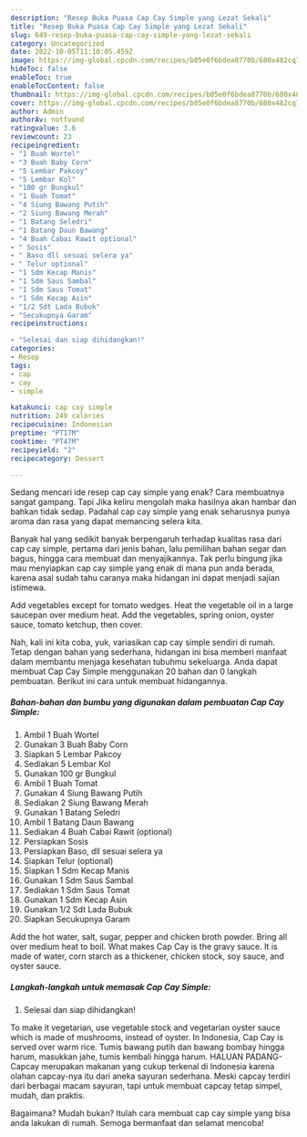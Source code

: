 ```yaml
---
description: "Resep Buka Puasa Cap Cay Simple yang Lezat Sekali"
title: "Resep Buka Puasa Cap Cay Simple yang Lezat Sekali"
slug: 649-resep-buka-puasa-cap-cay-simple-yang-lezat-sekali
category: Uncategorized
date: 2022-10-05T11:10:05.459Z
image: https://img-global.cpcdn.com/recipes/b05e0f6bdea8770b/680x482cq70/cap-cay-simple-foto-resep-utama.jpg
hideToc: false
enableToc: true
enableTocContent: false
thumbnail: https://img-global.cpcdn.com/recipes/b05e0f6bdea8770b/680x482cq70/cap-cay-simple-foto-resep-utama.jpg
cover: https://img-global.cpcdn.com/recipes/b05e0f6bdea8770b/680x482cq70/cap-cay-simple-foto-resep-utama.jpg
author: Admin
authorAv: notfound
ratingvalue: 3.6
reviewcount: 23
recipeingredient:
- "1 Buah Wortel"
- "3 Buah Baby Corn"
- "5 Lembar Pakcoy"
- "5 Lembar Kol"
- "100 gr Bungkul"
- "1 Buah Tomat"
- "4 Siung Bawang Putih"
- "2 Siung Bawang Merah"
- "1 Batang Seledri"
- "1 Batang Daun Bawang"
- "4 Buah Cabai Rawit optional"
- " Sosis"
- " Baso dll sesuai selera ya"
- " Telur optional"
- "1 Sdm Kecap Manis"
- "1 Sdm Saus Sambal"
- "1 Sdm Saus Tomat"
- "1 Sdm Kecap Asin"
- "1/2 Sdt Lada Bubuk"
- "Secukupnya Garam"
recipeinstructions:

- "Selesai dan siap dihidangkan!"
categories:
- Resep
tags:
- cap
- cay
- simple

katakunci: cap cay simple 
nutrition: 249 calories
recipecuisine: Indonesian
preptime: "PT17M"
cooktime: "PT47M"
recipeyield: "2"
recipecategory: Dessert

---
```



Sedang mencari ide resep cap cay simple yang enak? Cara membuatnya sangat gampang. Tapi Jika keliru mengolah maka hasilnya akan hambar dan bahkan tidak sedap. Padahal cap cay simple yang enak seharusnya punya aroma dan rasa yang dapat memancing selera kita.


Banyak hal yang sedikit banyak berpengaruh terhadap kualitas rasa dari cap cay simple, pertama dari jenis bahan, lalu pemilihan bahan segar dan bagus, hingga cara membuat dan menyajikannya. Tak perlu bingung jika mau menyiapkan cap cay simple yang enak di mana pun anda berada, karena asal sudah tahu caranya maka hidangan ini dapat menjadi sajian istimewa.

Add vegetables except for tomato wedges. Heat the vegetable oil in a large saucepan over medium heat. Add the vegetables, spring onion, oyster sauce, tomato ketchup, then cover.


Nah, kali ini kita coba, yuk, variasikan cap cay simple sendiri di rumah. Tetap dengan bahan yang sederhana, hidangan ini bisa memberi manfaat dalam membantu menjaga kesehatan tubuhmu sekeluarga. Anda dapat membuat Cap Cay Simple menggunakan 20 bahan dan 0 langkah pembuatan. Berikut ini cara untuk membuat hidangannya.

<!--inarticleads1-->

##### Bahan-bahan dan bumbu yang digunakan dalam pembuatan Cap Cay Simple:

1. Ambil 1 Buah Wortel
1. Gunakan 3 Buah Baby Corn
1. Siapkan 5 Lembar Pakcoy
1. Sediakan 5 Lembar Kol
1. Gunakan 100 gr Bungkul
1. Ambil 1 Buah Tomat
1. Gunakan 4 Siung Bawang Putih
1. Sediakan 2 Siung Bawang Merah
1. Gunakan 1 Batang Seledri
1. Ambil 1 Batang Daun Bawang
1. Sediakan 4 Buah Cabai Rawit (optional)
1. Persiapkan  Sosis
1. Persiapkan  Baso, dll sesuai selera ya
1. Siapkan  Telur (optional)
1. Siapkan 1 Sdm Kecap Manis
1. Gunakan 1 Sdm Saus Sambal
1. Sediakan 1 Sdm Saus Tomat
1. Gunakan 1 Sdm Kecap Asin
1. Gunakan 1/2 Sdt Lada Bubuk
1. Siapkan Secukupnya Garam


Add the hot water, salt, sugar, pepper and chicken broth powder. Bring all over medium heat to boil. What makes Cap Cay is the gravy sauce. It is made of water, corn starch as a thickener, chicken stock, soy sauce, and oyster sauce. 

<!--inarticleads2-->

##### Langkah-langkah untuk memasak Cap Cay Simple:


1. Selesai dan siap dihidangkan!

To make it vegetarian, use vegetable stock and vegetarian oyster sauce which is made of mushrooms, instead of oyster. In Indonesia, Cap Cay is served over warm rice. Tumis bawang putih dan bawang bombay hingga harum, masukkan jahe, tumis kembali hingga harum. HALUAN PADANG-Capcay merupakan makanan yang cukup terkenal di Indonesia karena olahan capcay-nya itu dari aneka sayuran sederhana. Meski capcay terdiri dari berbagai macam sayuran, tapi untuk membuat capcay tetap simpel, mudah, dan praktis. 

Bagaimana? Mudah bukan? Itulah cara membuat cap cay simple yang bisa anda lakukan di rumah. Semoga bermanfaat dan selamat mencoba!
